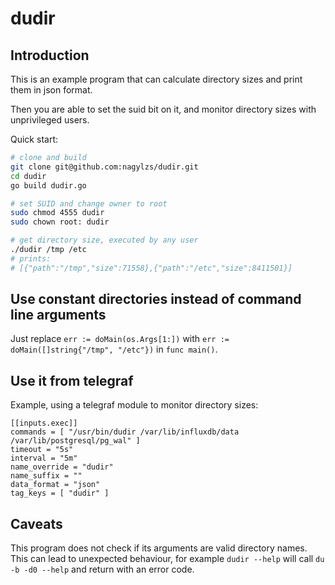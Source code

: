 # dudir

## Introduction

This is an example program that can calculate directory sizes and print them in json format.

Then you are able to set the suid bit on it, and monitor directory sizes with unprivileged users.

Quick start:

```bash
# clone and build
git clone git@github.com:nagylzs/dudir.git
cd dudir
go build dudir.go

# set SUID and change owner to root
sudo chmod 4555 dudir
sudo chown root: dudir

# get directory size, executed by any user
./dudir /tmp /etc
# prints:
# [{"path":"/tmp","size":71558},{"path":"/etc","size":8411501}]
```

## Use constant directories instead of command line arguments

Just replace `err := doMain(os.Args[1:])` with `err := doMain([]string{"/tmp", "/etc"})` in `func main()`.

## Use it from telegraf

Example, using a telegraf module to monitor directory sizes:

```
[[inputs.exec]]
commands = [ "/usr/bin/dudir /var/lib/influxdb/data /var/lib/postgresql/pg_wal" ]
timeout = "5s"
interval = "5m"
name_override = "dudir"
name_suffix = ""
data_format = "json"
tag_keys = [ "dudir" ]
```

## Caveats

This program does not check if its arguments are valid directory names. 
This can lead to unexpected behaviour, for example `dudir --help` will
call `du -b -d0 --help` and return with an error code.
